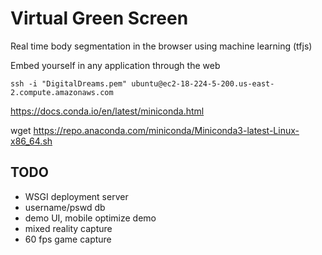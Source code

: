 # Virtual Green Screen
Real time body segmentation in the browser using machine learning (tfjs)

Embed yourself in any application through the web

```
ssh -i "DigitalDreams.pem" ubuntu@ec2-18-224-5-200.us-east-2.compute.amazonaws.com
```

https://docs.conda.io/en/latest/miniconda.html

wget https://repo.anaconda.com/miniconda/Miniconda3-latest-Linux-x86_64.sh

## TODO 
- WSGI deployment server
- username/pswd db
- demo UI, mobile optimize demo
- mixed reality capture
- 60 fps game capture